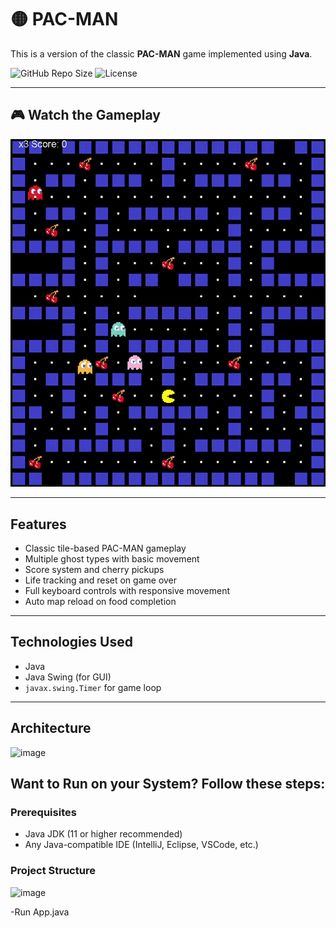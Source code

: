 # 🟡 PAC-MAN

This is a  version of the classic **PAC-MAN** game implemented using **Java**.

![GitHub Repo Size](https://img.shields.io/github/repo-size/shreyashgaurav/Packman)
![License](https://img.shields.io/github/license/shreyashgaurav/Packman)

---

## 🎮 Watch the Gameplay

![Gameplay Demo](https://github.com/shreyashgaurav/Packman/blob/master/Demo11-ezgif.com-optimize.gif)



---

## Features

- Classic tile-based PAC-MAN gameplay
- Multiple ghost types with basic movement
- Score system and cherry pickups
- Life tracking and reset on game over
- Full keyboard controls with responsive movement
- Auto map reload on food completion

---

## Technologies Used

- Java
- Java Swing (for GUI)
- `javax.swing.Timer` for game loop

---
## Architecture
<img width="512" height="520" alt="image" src="https://github.com/user-attachments/assets/5ef26f48-b217-4bbe-bfde-7bef29a87eef" />


## Want to Run on your System? Follow these steps:

### Prerequisites

- Java JDK (11 or higher recommended)
- Any Java-compatible IDE (IntelliJ, Eclipse, VSCode, etc.)

### Project Structure
![image](https://github.com/user-attachments/assets/a05d6496-d64e-4db3-ae15-cf46a3ace548)

-Run App.java

